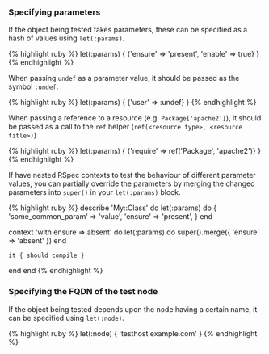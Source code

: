 ### Specifying parameters

If the object being tested takes parameters, these can be specified as a hash
of values using `let(:params)`.

{% highlight ruby %}
let(:params) { {'ensure' => 'present', 'enable' => true} }
{% endhighlight %}

When passing `undef` as a parameter value, it should be passed as the symbol
`:undef`.

{% highlight ruby %}
let(:params) { {'user' => :undef} }
{% endhighlight %}

When passing a reference to a resource (e.g. `Package['apache2']`), it should
be passed as a call to the `ref` helper (`ref(<resource type>, <resource
title>)`)

{% highlight ruby %}
let(:params) { {'require' => ref('Package', 'apache2')} }
{% endhighlight %}

If have nested RSpec contexts to test the behaviour of different parameter
values, you can partially override the parameters by merging the changed
parameters into `super()` in your `let(:params)` block.

{% highlight ruby %}
describe 'My::Class' do
  let(:params) do
    {
      'some_common_param' => 'value',
      'ensure'            => 'present',
    }
  end

  context 'with ensure => absent' do
    let(:params) do
      super().merge({ 'ensure' => 'absent' })
    end

    it { should compile }
  end
end
{% endhighlight %}

### Specifying the FQDN of the test node

If the object being tested depends upon the node having a certain name, it
can be specified using `let(:node)`.

{% highlight ruby %}
let(:node) { 'testhost.example.com' }
{% endhighlight %}
